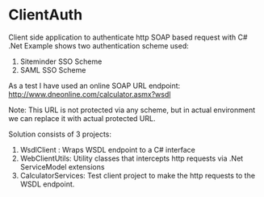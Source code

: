 # ClientAuth
Client side application to authenticate http SOAP based request with C# .Net
Example shows two authentication scheme used:
1) Siteminder SSO Scheme
2) SAML SSO Scheme

As a test I have used an online SOAP URL endpoint:
http://www.dneonline.com/calculator.asmx?wsdl

Note: This URL is not protected via any scheme, but in actual environment we can replace it with actual protected URL.

Solution consists of 3 projects:
1) WsdlClient : Wraps WSDL endpoint to a C# interface
2) WebClientUtils: Utility classes that intercepts http requests via .Net ServiceModel extensions
3) CalculatorServices: Test client project to make the http requests to the WSDL endpoint.
